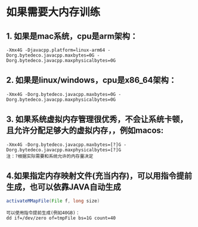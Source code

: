 # 如果需要大内存训练

## 1. 如果是mac系统，cpu是arm架构：
```text
-Xmx4G -Djavacpp.platform=linux-arm64 -Dorg.bytedeco.javacpp.maxbytes=0G -Dorg.bytedeco.javacpp.maxphysicalbytes=0G
```

## 2. 如果是linux/windows，cpu是x86_64架构：
```text
-Xmx4G -Dorg.bytedeco.javacpp.maxbytes=0G -Dorg.bytedeco.javacpp.maxphysicalbytes=0G
```

## 3. 如果系统虚拟内存管理很优秀，不会让系统卡顿，且允许分配足够大的虚拟内存，，例如macos:
```text
-Xmx4G -Dorg.bytedeco.javacpp.maxbytes=[?]G -Dorg.bytedeco.javacpp.maxphysicalbytes=[?]G
注：?根据实际需要和系统允许的内存量决定
```

## 4.如果指定内存映射文件(充当内存)，可以用指令提前生成，也可以依靠JAVA自动生成
```java
activateMMapFile(File f, long size)
```
```text
可以使用指令提前生成(例如40GB)：
dd if=/dev/zero of=tmpFile bs=1G count=40
```